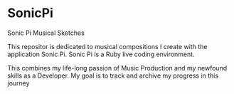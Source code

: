 # SonicPi
Sonic Pi Musical Sketches

This repositor is dedicated to musical compositions I create with the application Sonic Pi. Sonic Pi is a Ruby live coding environment. 

This combines my life-long passion of Music Production and my newfound skills as a Developer. My goal is to track and archive my progress in this journey
